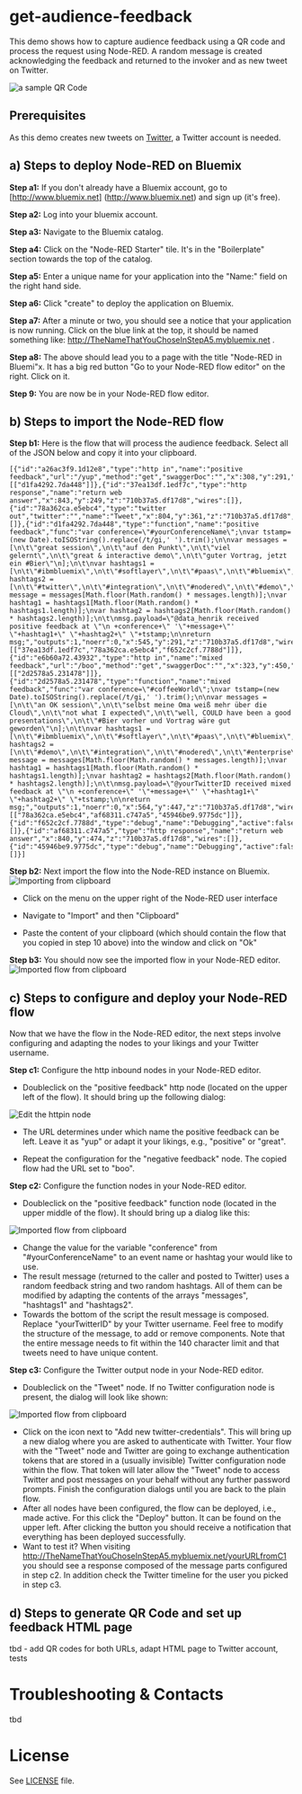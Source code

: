 # get-audience-feedback

This demo shows how to capture audience feedback using a QR code and process the request using Node-RED. A random message is  created acknowledging the feedback and returned to the invoker and as new tweet on Twitter.

![a sample QR Code](/screenshots/qrcode-for-url.png)

## Prerequisites
As this demo creates new tweets on [Twitter](http://www.twitter.com), a Twitter account is needed.

## a) Steps to deploy Node-RED on Bluemix

**Step a1:** If you don't already have a Bluemix account, go to [http://www.bluemix.net] (http://www.bluemix.net) and sign up (it's free).

**Step a2:** Log into your bluemix account.

**Step a3:** Navigate to the Bluemix catalog.

**Step a4:** Click on the "Node-RED Starter" tile. It's in the "Boilerplate" section towards the top of the catalog.

**Step a5:** Enter a unique name for your application into the "Name:" field on the right hand side.

**Step a6:** Click "create" to deploy the application on Bluemix.

**Step a7:** After a minute or two, you should see a notice that your application is now running. Click on the blue link at the top, it should be named something like: http://TheNameThatYouChoseInStepA5.mybluemix.net .

**Step a8:** The above should lead you to a page with the title "Node-RED in Bluemi"x. It has a big red button "Go to your Node-RED flow editor" on the right. Click on it.

**Step 9:** You are now be in your Node-RED flow editor.

## b) Steps to import the Node-RED flow
**Step b1:** Here is the flow that will process the audience feedback. Select all of the JSON below and copy it into your clipboard.

```
[{"id":"a26ac3f9.1d12e8","type":"http in","name":"positive feedback","url":"/yup","method":"get","swaggerDoc":"","x":308,"y":291,"z":"710b37a5.df17d8","wires":[["d1fa4292.7da448"]]},{"id":"37ea13df.1edf7c","type":"http response","name":"return web answer","x":843,"y":249,"z":"710b37a5.df17d8","wires":[]},{"id":"78a362ca.e5ebc4","type":"twitter out","twitter":"","name":"Tweet","x":804,"y":361,"z":"710b37a5.df17d8","wires":[]},{"id":"d1fa4292.7da448","type":"function","name":"positive feedback","func":"var conference=\"#yourConferenceName\";\nvar tstamp=(new Date).toISOString().replace(/t/gi,' ').trim();\n\nvar messages = [\n\t\"great session\",\n\t\"auf den Punkt\",\n\t\"viel gelernt\",\n\t\"great & interactive demo\",\n\t\"guter Vortrag, jetzt ein #Bier\"\n];\n\t\nvar hashtags1 = [\n\t\"#ibmbluemix\",\n\t\"#softlayer\",\n\t\"#paas\",\n\t\"#bluemix\",\n\t\"#ibmcloud\",\n\t\"#cloud\"\n];\n\t\nvar hashtags2 = [\n\t\"#twitter\",\n\t\"#integration\",\n\t\"#nodered\",\n\t\"#demo\",\n\t\"#iot\"\n];\n\t\nvar message = messages[Math.floor(Math.random() * messages.length)];\nvar hashtag1 = hashtags1[Math.floor(Math.random() * hashtags1.length)];\nvar hashtag2 = hashtags2[Math.floor(Math.random() * hashtags2.length)];\n\t\nmsg.payload=\"@data_henrik received positive feedback at \"\n +conference+\" '\"+message+\"' \"+hashtag1+\" \"+hashtag2+\" \"+tstamp;\n\nreturn msg;","outputs":1,"noerr":0,"x":545,"y":291,"z":"710b37a5.df17d8","wires":[["37ea13df.1edf7c","78a362ca.e5ebc4","f652c2cf.7788d"]]},{"id":"e6b60a72.43932","type":"http in","name":"mixed feedback","url":"/boo","method":"get","swaggerDoc":"","x":323,"y":450,"z":"710b37a5.df17d8","wires":[["2d2578a5.231478"]]},{"id":"2d2578a5.231478","type":"function","name":"mixed feedback","func":"var conference=\"#coffeeWorld\";\nvar tstamp=(new Date).toISOString().replace(/t/gi,' ').trim();\n\nvar messages = [\n\t\"an OK session\",\n\t\"selbst meine Oma weiß mehr über die Cloud\",\n\t\"not what I expected\",\n\t\"well, COULD have been a good presentations\",\n\t\"#Bier vorher und Vortrag wäre gut geworden\"\n];\n\t\nvar hashtags1 = [\n\t\"#ibmbluemix\",\n\t\"#softlayer\",\n\t\"#paas\",\n\t\"#bluemix\",\n\t\"#ibmcloud\",\n\t\"#ibm\",\n\t\"#cloud\"\n];\n\t\nvar hashtags2 = [\n\t\"#demo\",\n\t\"#integration\",\n\t\"#nodered\",\n\t\"#enterprise\",\n\t\"#demo\",\n\t\"#iot\"\n];\n\t\nvar message = messages[Math.floor(Math.random() * messages.length)];\nvar hashtag1 = hashtags1[Math.floor(Math.random() * hashtags1.length)];\nvar hashtag2 = hashtags2[Math.floor(Math.random() * hashtags2.length)];\n\t\nmsg.payload=\"@yourTwitterID received mixed feedback at \"\n +conference+\" '\"+message+\"' \"+hashtag1+\" \"+hashtag2+\" \"+tstamp;\n\nreturn msg;","outputs":1,"noerr":0,"x":564,"y":447,"z":"710b37a5.df17d8","wires":[["78a362ca.e5ebc4","af68311.c747a5","45946be9.9775dc"]]},{"id":"f652c2cf.7788d","type":"debug","name":"Debugging","active":false,"console":"false","complete":"payload","x":819,"y":194,"z":"710b37a5.df17d8","wires":[]},{"id":"af68311.c747a5","type":"http response","name":"return web answer","x":840,"y":474,"z":"710b37a5.df17d8","wires":[]},{"id":"45946be9.9775dc","type":"debug","name":"Debugging","active":false,"console":"false","complete":"payload","x":815,"y":526,"z":"710b37a5.df17d8","wires":[]}]
```
**Step b2:** Next import the flow into the Node-RED instance on Bluemix.
![Importing from clipboard](/screenshots/importFromClipboard.png)

- Click on the menu on the upper right of the Node-RED user interface

- Navigate to "Import" and then "Clipboard"

- Paste the content of your clipboard (which should contain the flow that you copied in step 10 above) into the window and click on "Ok"

**Step b3:** You should now see the imported flow in your Node-RED editor.
![Imported flow from clipboard](/screenshots/feedbackFlow.png)

## c) Steps to configure and deploy your Node-RED flow
Now that we have the flow in the Node-RED editor, the next steps involve configuring and adapting the nodes to your likings and your Twitter username.

**Step c1:** Configure the http inbound nodes in your Node-RED editor.
- Doubleclick on the "positive feedback" http node (located on the upper left of the flow). It should bring up the following dialog:

![Edit the httpin node](/screenshots/edit-httpin-node.png)

- The URL determines under which name the positive feedback can be left. Leave it as "yup" or adapt it your likings, e.g., "positive" or "great".

- Repeat the configuration for the "negative feedback" node. The copied flow had the URL set to "boo".

**Step c2:** Configure the function nodes in your Node-RED editor.
- Doubleclick on the "positive feedback" function node (located in the upper middle of the flow). It should bring up a dialog like this:

![Imported flow from clipboard](/screenshots/edit-function-node.png)

- Change the value for the variable "conference" from "#yourConferenceName" to an event name or hashtag your would like to use.
- The result message (returned to the caller and posted to Twitter) uses a random feedback string and two random hashtags. All of them can be modified by adapting the contents of the arrays "messages", "hashtags1" and "hashtags2".
- Towards the bottom of the script the result message is composed. Replace "yourTwitterID" by your Twitter username. Feel free to modify the structure of the message, to add or remove components. Note that the entire message needs to fit within the 140 character limit and that tweets need to have unique content.

**Step c3:** Configure the Twitter output node in your Node-RED editor.
- Doubleclick on the "Tweet" node. If no Twitter configuration node is present, the dialog will look like shown:

![Imported flow from clipboard](/screenshots/add-new-twitter-credentials.png)

 - Click on the icon next to "Add new twitter-credentials". This will bring up a new dialog where you are asked to authenticate with Twitter. Your flow with the "Tweet" node and Twitter are going to exchange authentication tokens that are stored in a (usually invisible) Twitter configuration node within the flow. That token will later allow the "Tweet" node to access Twitter and post messages on your behalf without any further password prompts. Finish the configuration dialogs until you are back to the plain flow.
 -  After all nodes have been configured, the flow can be deployed, i.e., made active. For this click the "Deploy" button. It can be found on the upper left. After clicking the button you should receive a notification that everything has been deployed successfully.
 -  Want to test it? When visiting http://TheNameThatYouChoseInStepA5.mybluemix.net/yourURLfromC1 you should see a response composed of the message parts configured in step c2. In addition check the Twitter timeline for the user you picked in step c3.

## d) Steps to generate QR Code and set up feedback HTML page
tbd - add QR codes for both URLs, adapt HTML page to Twitter account, tests

# Troubleshooting & Contacts
tbd

# License

See [LICENSE](LICENSE) file.
